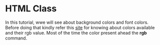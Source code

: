 # HTML Class
In this tutorial, wwe will see about background colors and font colors. Before doing that kindly refer this [site](https://www.tutorialspoint.com/How-to-set-font-color-in-HTML) for knowing about colors available and their rgb value. Most of the time the color present ahead the __rgb__ command. 